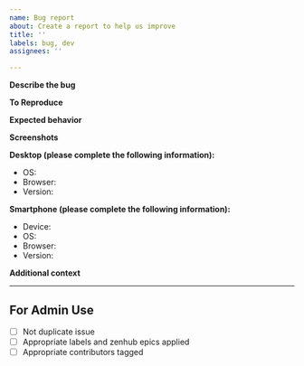 ```yaml
---
name: Bug report
about: Create a report to help us improve
title: ''
labels: bug, dev
assignees: ''

---
```


**Describe the bug**
<!-- A clear and concise description of what the bug is. -->

**To Reproduce**
<!-- Steps to reproduce the behavior:
1. Go to '...'
2. Click on '....'
3. Scroll down to '....'
4. See error -->

**Expected behavior**
<!-- A clear and concise description of what you expected to happen. -->

**Screenshots**
<!-- If applicable, add screenshots to help explain your problem. -->

**Desktop (please complete the following information):**
 - OS: <!-- [e.g. iOS] -->
 - Browser: <!-- [e.g. chrome, safari] -->
 - Version: <!-- [e.g. 22] -->

**Smartphone (please complete the following information):**
 - Device: <!-- [e.g. iPhone6] -->
 - OS: <!-- [e.g. iOS8.1] -->
 - Browser: <!-- [e.g. stock browser, safari] -->
 - Version: <!-- [e.g. 22] -->

**Additional context**
<!-- Add any other context about the problem here. -->

____

## For Admin Use

- [ ] Not duplicate issue
- [ ] Appropriate labels and zenhub epics applied
- [ ] Appropriate contributors tagged
